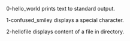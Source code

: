 0-hello_world prints text to standard output.

1-confused_smiley displays a special character.

2-hellofile displays content of a file in directory.
